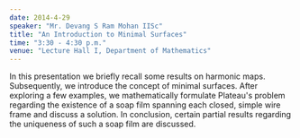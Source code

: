 ```yaml
---
date: 2014-4-29
speaker: "Mr. Devang S Ram Mohan IISc"
title: "An Introduction to Minimal Surfaces"
time: "3:30 - 4:30 p.m." 
venue: "Lecture Hall I, Department of Mathematics"
---
```

In this presentation we briefly recall some results on harmonic maps. Subsequently, we introduce the concept of minimal surfaces. After exploring a few examples, we mathematically formulate Plateau's problem regarding the existence of a soap film spanning each closed, simple wire frame and discuss a solution. In conclusion, certain partial results regarding the uniqueness of such a soap film are discussed.
